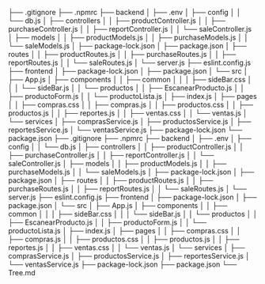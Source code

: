 ├── .gitignore
├── .npmrc
├── backend
│   ├── .env
│   ├── config
│   │   └── db.js
│   ├── controllers
│   │   ├── productController.js
│   │   ├── purchaseController.js
│   │   ├── reportController.js
│   │   └── saleController.js
│   ├── models
│   │   ├── productModels.js
│   │   ├── purchaseModels.js
│   │   └── saleModels.js
│   ├── package-lock.json
│   ├── package.json
│   ├── routes
│   │   ├── productRoutes.js
│   │   ├── purchaseRoutes.js
│   │   ├── reportRoutes.js
│   │   └── saleRoutes.js
│   └── server.js
├── eslint.config.js
├── frontend
│   ├── package-lock.json
│   ├── package.json
│   └── src
│       ├── App.js
│       ├── components
│       │   ├── common
│       │   │   ├── sideBar.css
│       │   │   └── sideBar.js
│       │   └── productos
│       │       ├── EscanearProducto.js
│       │       ├── productoForm.js
│       │       └── productoLista.js
│       ├── index.js
│       ├── pages
│       │   ├── compras.css
│       │   ├── compras.js
│       │   ├── productos.css
│       │   ├── productos.js
│       │   ├── reportes.js
│       │   ├── ventas.css
│       │   └── ventas.js
│       └── services
│           ├── comprasService.js
│           ├── productosService.js
│           ├── reportesService.js
│           └── ventasService.js
├── package-lock.json
└── package.json
├── .gitignore
├── .npmrc
├── backend
│   ├── .env
│   ├── config
│   │   └── db.js
│   ├── controllers
│   │   ├── productController.js
│   │   ├── purchaseController.js
│   │   ├── reportController.js
│   │   └── saleController.js
│   ├── models
│   │   ├── productModels.js
│   │   ├── purchaseModels.js
│   │   └── saleModels.js
│   ├── package-lock.json
│   ├── package.json
│   ├── routes
│   │   ├── productRoutes.js
│   │   ├── purchaseRoutes.js
│   │   ├── reportRoutes.js
│   │   └── saleRoutes.js
│   └── server.js
├── eslint.config.js
├── frontend
│   ├── package-lock.json
│   ├── package.json
│   └── src
│       ├── App.js
│       ├── components
│       │   ├── common
│       │   │   ├── sideBar.css
│       │   │   └── sideBar.js
│       │   └── productos
│       │       ├── EscanearProducto.js
│       │       ├── productoForm.js
│       │       └── productoLista.js
│       ├── index.js
│       ├── pages
│       │   ├── compras.css
│       │   ├── compras.js
│       │   ├── productos.css
│       │   ├── productos.js
│       │   ├── reportes.js
│       │   ├── ventas.css
│       │   └── ventas.js
│       └── services
│           ├── comprasService.js
│           ├── productosService.js
│           ├── reportesService.js
│           └── ventasService.js
├── package-lock.json
├── package.json
└── Tree.md

